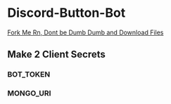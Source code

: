 # Discord-Button-Bot

<a href="https://replit.com/@MashimasHeros/Saizuo-AMOGUS-1?v=1">Fork Me Rn, Dont be Dumb Dumb and Download Files</a>

<h2> Make 2 Client Secrets </h2>
<h3> BOT_TOKEN </h3>
<h3> MONGO_URI </h3>
